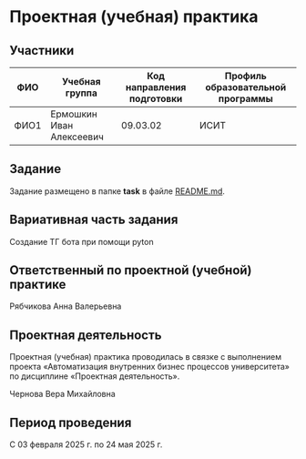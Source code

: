 # Проектная (учебная) практика

## Участники

| ФИО | Учебная группа | Код направления подготовки | Профиль образовательной программы |
|-|-|-|-|
| ФИО1 |Ермошкин Иван Алексеевич|09.03.02|ИСИТ|

## Задание

Задание размещено в папке **task** в файле [README.md](task/README.md).

## Вариативная часть задания

Создание ТГ бота при помощи pyton

## Ответственный по проектной (учебной) практике

Рябчикова Анна Валерьевна

## Проектная деятельность

Проектная (учебная) практика проводилась в связке с выполнением проекта «Автоматизация внутренних бизнес процессов университета» по дисциплине «Проектная деятельность».

Чернова Вера Михайловна

## Период проведения

С 03 февраля 2025 г. по 24 мая 2025 г.
